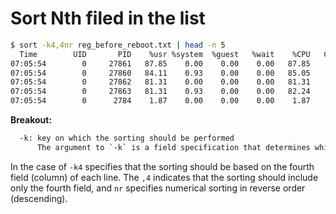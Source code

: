 # Sort Nth filed in the list

```bash
$ sort -k4,4nr reg_before_reboot.txt | head -n 5
  Time        UID       PID    %usr %system  %guest   %wait    %CPU   CPU iodelay  Command
07:05:54        0     27861   87.85    0.00    0.00    0.00   87.85     3       0  openssl
07:05:54        0     27860   84.11    0.93    0.00    0.00   85.05     0       0  openssl
07:05:54        0     27862   81.31    0.00    0.00    0.00   81.31     2       0  openssl
07:05:54        0     27863   81.31    0.93    0.00    0.00   82.24     1       0  openssl
07:05:54        0      2784    1.87    0.00    0.00    0.00    1.87     1       0  wnc-mapid
```

**Breakout:**

```bash
  -k: key on which the sorting should be performed
      The argument to `-k` is a field specification that determines which part of each line is used as the sort key.
```

In the case of `-k4` specifies that the sorting should be based on the fourth field (column) of each line.
The `,4` indicates that the sorting should include only the fourth field, and `nr` specifies numerical sorting in reverse order (descending).
